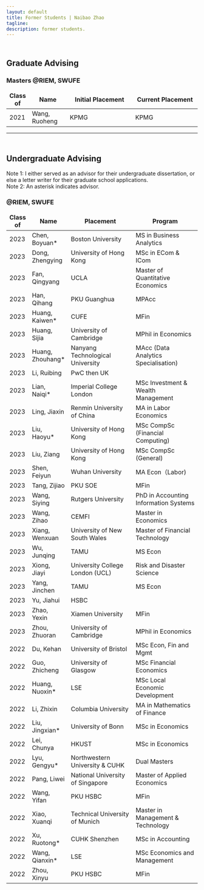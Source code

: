 ```yaml
---
layout: default
title: Former Students | Naibao Zhao
tagline: 
description: former students.
---
```

<!--
<div class="navbar">
    <div class="navbar-inner">
        <ul class="nav">
            <li><a href="#current">current courses</a></li>
            <li><a href="#shortcourses">short courses</a></li>
            <li><a href="#misc">misc lectures</a></li>
            <li><a href="#old">former courses</a></li>
        </ul>
    </div>
</div> -->
## <br/>Graduate Advising

### Masters @RIEM, SWUFE

<style>
td, th {
   border: none!important;
}
</style>

<style>
table th:first-of-type {
    width: 9%;
}
table th:nth-of-type(2) {
    width: 20%;
}
table th:nth-of-type(3) {
    width: 35%;
}
table th:nth-of-type(4) {
    width: 35%;
}
</style>

| Class of | Name           | Initial Placement                           | Current Placement        |
| -------- | --------------- | -------------------------------------------| ------------------------ |
| 2021     | Wang, Ruoheng  | KPMG                                        | KPMG                     |

---
## <br/>Undergraduate Advising

Note 1: I either served as an advisor for their undergraduate dissertation, or else a letter writer for their graduate school applications.<br/>
Note 2: An asterisk indicates advisor.

### @RIEM, SWUFE

| Class of | Name           | Placement                           | Program                  |
| -------- | -------------- | ------------------------------------| ------------------------ |
| 2023     | Chen, Boyuan*  | Boston University                   | MS in Business Analytics  |
| 2023     | Dong, Zhengying| University of Hong Kong             |  MSc in ECom & ICom |
| 2023     | Fan, Qingyang  | UCLA                                |  Master of Quantitative Economics |
| 2023     | Han, Qihang    | PKU Guanghua                        | MPAcc |
| 2023     | Huang, Kaiwen* | CUFE | MFin                         |
| 2023     | Huang, Sijia   | University of Cambridge             | MPhil in Economics |
| 2023     | Huang, Zhouhang* | Nanyang Technological University  | MAcc (Data Analytics Specialisation) |
| 2023     | Li, Ruibing    | PwC then UK |  |
| 2023     | Lian, Naiqi*   | Imperial College London | MSc Investment & Wealth Management |
| 2023     | Ling, Jiaxin   | Renmin University of China   |  MA in Labor Economics |
| 2023     | Liu, Haoyu*    | University of Hong Kong | MSc CompSc (Financial Computing)  |
| 2023     | Liu, Ziang     | University of Hong Kong  | MSc CompSc (General) |
| 2023     | Shen, Feiyun   | Wuhan University                          |   MA Econ（Labor)    |
| 2023     | Tang, Zijiao   | PKU SOE  | MFin |
| 2023     | Wang, Siying   | Rutgers University  |  PhD in Accounting Information Systems |
| 2023     | Wang, Zihao    | CEMFI | Master in Economics |
| 2023     | Xiang, Wenxuan | University of New South Wales   | Master of Financial Technology|
| 2023     | Wu, Junqing    | TAMU   |  MS Econ |
| 2023     | Xiong, Jiayi   | University College London (UCL) | Risk and Disaster Science |
| 2023     | Yang, Jinchen  | TAMU | MS Econ |
| 2023     | Yu, Jiahui     | HSBC    |
| 2023     | Zhao, Yexin    | Xiamen University | MFin |
| 2023     | Zhou, Zhuoran  | University of Cambridge        |  MPhil in Economics   |
| 2022     | Du, Kehan      | University of Bristol | MSc Econ, Fin and Mgmt |
| 2022     | Guo, Zhicheng  | University of Glasgow | MSc Financial Economics|
| 2022     | Huang, Nuoxin* | LSE                       | MSc Local Economic Development |
| 2022     | Li, Zhixin     | Columbia University | MA in Mathematics of Finance|
| 2022     | Liu, Jingxian* | University of Bonn |  MSc in Economics |
| 2022     | Lei, Chunya    | HKUST| MSc in Economics |
| 2022     | Lyu, Gengyu*   | Northwestern University & CUHK  | Dual Masters |
| 2022     | Pang, Liwei    | National University of Singapore | Master of Applied Economics |
| 2022     | Wang, Yifan    | PKU HSBC | MFin |
| 2022     | Xiao, Xuanqi   | Technical University of Munich                | Master in Management & Technology  |
| 2022     | Xu, Ruotong*   | CUHK Shenzhen | MSc in Accounting|
| 2022     | Wang, Qianxin* | LSE  | MSc Economics and Management |
| 2022     | Zhou, Xinyu    | PKU HSBC | MFin |






